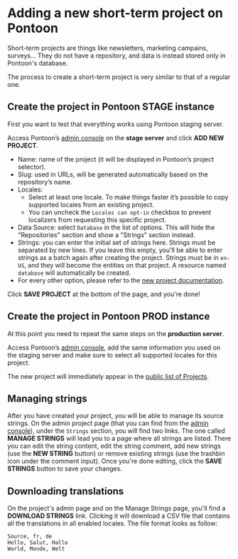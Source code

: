 # Adding a new short-term project on Pontoon

Short-term projects are things like newsletters, marketing campains, surveys... They do not have a repository, and data is instead stored only in Pontoon's database.

The process to create a short-term project is very similar to that of a regular one.

## Create the project in Pontoon STAGE instance

First you want to test that everything works using Pontoon staging server.

Access Pontoon’s [admin console](https://mozilla-pontoon-staging.herokuapp.com/admin/) on the **stage server** and click **ADD NEW PROJECT**.
* Name: name of the project (it will be displayed in Pontoon’s project selector).
* Slug: used in URLs, will be generated automatically based on the repository’s name.
* Locales:
  * Select at least one locale. To make things faster it’s possible to copy supported locales from an existing project.
  * You can uncheck the `Locales can opt-in` checkbox to prevent localizers from requesting this specific project.
* Data Source: select `Database` in the list of options. This will hide the "Repositories" section and show a "Strings" section instead.
* Strings: you can enter the initial set of strings here. Strings must be separated by new lines. If you leave this empty, you'll be able to enter strings as a batch again after creating the project. Strings must be in `en-US`, and they will become the entities on that project. A resource named `database` will automatically be created.
* For every other option, please refer to the [new project documentation](adding_new_project.md).

Click **SAVE PROJECT** at the bottom of the page, and you're done!

## Create the project in Pontoon PROD instance

At this point you need to repeat the same steps on the **production server**.

Access Pontoon’s [admin console](https://pontoon.mozilla.org/admin/), add the same information you used on the staging server and make sure to select all supported locales for this project.

The new project will immediately appear in the [public list of Projects](https://pontoon.mozilla.org/projects/).

## Managing strings

After you have created your project, you will be able to manage its source strings. On the admin project page (that you can find from the [admin console](https://pontoon.mozilla.org/admin/)), under the `Strings` section, you will find two links. The one called **MANAGE STRINGS** will lead you to a page where all strings are listed. There you can edit the string content, edit the string comment, add new strings (use the **NEW STRING** button) or remove existing strings (use the trashbin icon under the comment input). Once you're done editing, click the **SAVE STRINGS** button to save your changes.

## Downloading translations

On the project's admin page and on the Manage Strings page, you'll find a **DOWNLOAD STRINGS** link. Clicking it will download a CSV file that contains all the translations in all enabled locales. The file format looks as follow:

```CSV
Source, fr, de
Hello, Salut, Hallo
World, Monde, Welt
```
